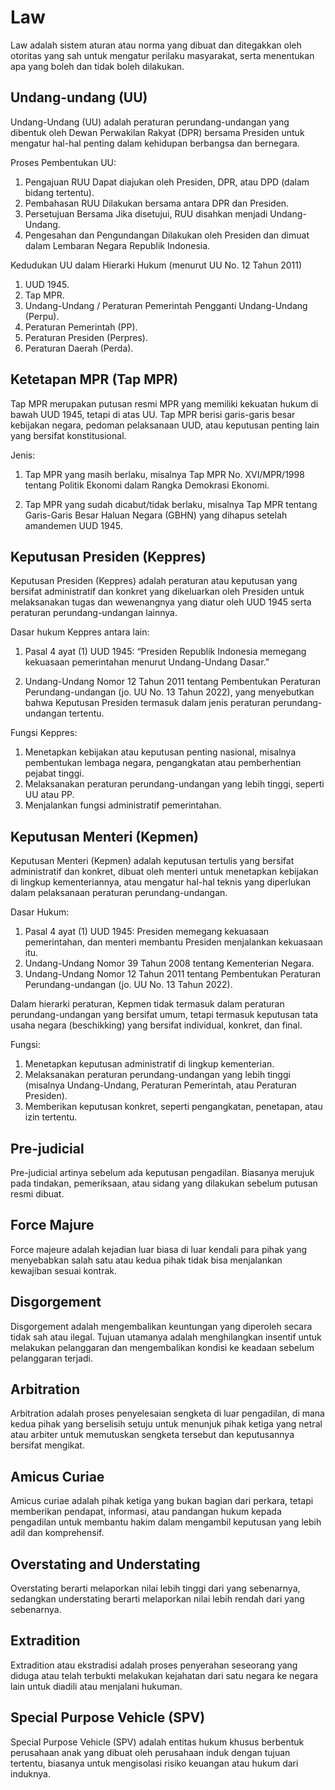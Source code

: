 # Law

Law adalah sistem aturan atau norma yang dibuat dan ditegakkan oleh otoritas yang sah untuk mengatur perilaku masyarakat, serta menentukan apa yang boleh dan tidak boleh dilakukan.

## Undang-undang (UU)

Undang-Undang (UU) adalah peraturan perundang-undangan yang dibentuk oleh Dewan Perwakilan Rakyat (DPR) bersama Presiden untuk mengatur hal-hal penting dalam kehidupan berbangsa dan bernegara.

Proses Pembentukan UU:

1. Pengajuan RUU
Dapat diajukan oleh Presiden, DPR, atau DPD (dalam bidang tertentu).
2. Pembahasan RUU
Dilakukan bersama antara DPR dan Presiden.
3. Persetujuan Bersama
Jika disetujui, RUU disahkan menjadi Undang-Undang.
4. Pengesahan dan Pengundangan
Dilakukan oleh Presiden dan dimuat dalam Lembaran Negara Republik Indonesia.

Kedudukan UU dalam Hierarki Hukum (menurut UU No. 12 Tahun 2011)

1. UUD 1945.
2. Tap MPR.
3. Undang-Undang / Peraturan Pemerintah Pengganti Undang-Undang (Perpu).
4. Peraturan Pemerintah (PP).
5. Peraturan Presiden (Perpres).
6. Peraturan Daerah (Perda).

## Ketetapan MPR (Tap MPR)

Tap MPR merupakan putusan resmi MPR yang memiliki kekuatan hukum di bawah UUD 1945, tetapi di atas UU. Tap MPR berisi garis-garis besar kebijakan negara, pedoman pelaksanaan UUD, atau keputusan penting lain yang bersifat konstitusional.

Jenis:

1. Tap MPR yang masih berlaku, misalnya Tap MPR No. XVI/MPR/1998 tentang Politik Ekonomi dalam Rangka Demokrasi Ekonomi.

2. Tap MPR yang sudah dicabut/tidak berlaku, misalnya Tap MPR tentang Garis-Garis Besar Haluan Negara (GBHN) yang dihapus setelah amandemen UUD 1945.

## Keputusan Presiden (Keppres)

Keputusan Presiden (Keppres) adalah peraturan atau keputusan yang bersifat administratif dan konkret yang dikeluarkan oleh Presiden untuk melaksanakan tugas dan wewenangnya yang diatur oleh UUD 1945 serta peraturan perundang-undangan lainnya.

Dasar hukum Keppres antara lain:

1. Pasal 4 ayat (1) UUD 1945: “Presiden Republik Indonesia memegang kekuasaan pemerintahan menurut Undang-Undang Dasar.”

2. Undang-Undang Nomor 12 Tahun 2011 tentang Pembentukan Peraturan Perundang-undangan (jo. UU No. 13 Tahun 2022), yang menyebutkan bahwa Keputusan Presiden termasuk dalam jenis peraturan perundang-undangan tertentu.

Fungsi Keppres:

1. Menetapkan kebijakan atau keputusan penting nasional, misalnya pembentukan lembaga negara, pengangkatan atau pemberhentian pejabat tinggi.
2. Melaksanakan peraturan perundang-undangan yang lebih tinggi, seperti UU atau PP.
3. Menjalankan fungsi administratif pemerintahan.

## Keputusan Menteri (Kepmen)

Keputusan Menteri (Kepmen) adalah keputusan tertulis yang bersifat administratif dan konkret, dibuat oleh menteri untuk menetapkan kebijakan di lingkup kementeriannya, atau mengatur hal-hal teknis yang diperlukan dalam pelaksanaan peraturan perundang-undangan.

Dasar Hukum:

1. Pasal 4 ayat (1) UUD 1945: Presiden memegang kekuasaan pemerintahan, dan menteri membantu Presiden menjalankan kekuasaan itu.
2. Undang-Undang Nomor 39 Tahun 2008 tentang Kementerian Negara.
3. Undang-Undang Nomor 12 Tahun 2011 tentang Pembentukan Peraturan Perundang-undangan (jo. UU No. 13 Tahun 2022).

Dalam hierarki peraturan, Kepmen tidak termasuk dalam peraturan perundang-undangan yang bersifat umum, tetapi termasuk keputusan tata usaha negara (beschikking) yang bersifat individual, konkret, dan final.

Fungsi:

1. Menetapkan keputusan administratif di lingkup kementerian.
2. Melaksanakan peraturan perundang-undangan yang lebih tinggi (misalnya Undang-Undang, Peraturan Pemerintah, atau Peraturan Presiden).
3. Memberikan keputusan konkret, seperti pengangkatan, penetapan, atau izin tertentu.

## Pre-judicial

Pre-judicial artinya sebelum ada keputusan pengadilan. Biasanya merujuk pada tindakan, pemeriksaan, atau sidang yang dilakukan sebelum putusan resmi dibuat.

## Force Majure

Force majeure adalah kejadian luar biasa di luar kendali para pihak yang menyebabkan salah satu atau kedua pihak tidak bisa menjalankan kewajiban sesuai kontrak.

## Disgorgement

Disgorgement adalah mengembalikan keuntungan yang diperoleh secara tidak sah atau ilegal. Tujuan utamanya adalah menghilangkan insentif untuk melakukan pelanggaran dan mengembalikan kondisi ke keadaan sebelum pelanggaran terjadi.

## Arbitration

Arbitration adalah proses penyelesaian sengketa di luar pengadilan, di mana kedua pihak yang berselisih setuju untuk menunjuk pihak ketiga yang netral atau arbiter untuk memutuskan sengketa tersebut dan keputusannya bersifat mengikat.

## Amicus Curiae

Amicus curiae adalah pihak ketiga yang bukan bagian dari perkara, tetapi memberikan pendapat, informasi, atau pandangan hukum kepada pengadilan untuk membantu hakim dalam mengambil keputusan yang lebih adil dan komprehensif.

## Overstating and Understating

Overstating berarti melaporkan nilai lebih tinggi dari yang sebenarnya, sedangkan understating berarti melaporkan nilai lebih rendah dari yang sebenarnya.

## Extradition

Extradition atau ekstradisi adalah proses penyerahan seseorang yang diduga atau telah terbukti melakukan kejahatan dari satu negara ke negara lain untuk diadili atau menjalani hukuman.

## Special Purpose Vehicle (SPV)

Special Purpose Vehicle (SPV) adalah entitas hukum khusus berbentuk perusahaan anak yang dibuat oleh perusahaan induk dengan tujuan tertentu, biasanya untuk mengisolasi risiko keuangan atau hukum dari induknya.